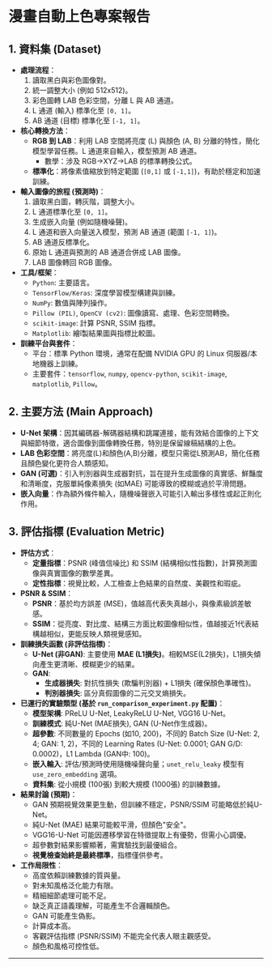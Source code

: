 # 漫畫自動上色專案報告

## 1. 資料集 (Dataset)

*   **處理流程**：
    1.  讀取黑白與彩色圖像對。
    2.  統一調整大小 (例如 512x512)。
    3.  彩色圖轉 LAB 色彩空間，分離 L 與 AB 通道。
    4.  L 通道 (輸入) 標準化至 `[0, 1]`。
    5.  AB 通道 (目標) 標準化至 `[-1, 1]`。
*   **核心轉換方法**：
    *   **RGB 到 LAB**：利用 LAB 空間將亮度 (L) 與顏色 (A, B) 分離的特性，簡化模型學習任務。L 通道來自輸入，模型預測 AB 通道。
        *   數學：涉及 RGB->XYZ->LAB 的標準轉換公式。
    *   **標準化**：將像素值縮放到特定範圍 (`[0,1]` 或 `[-1,1]`)，有助於穩定和加速訓練。
*   **輸入圖像的旅程 (預測時)**：
    1.  讀取黑白圖，轉灰階，調整大小。
    2.  L 通道標準化至 `[0, 1]`。
    3.  生成嵌入向量 (例如隨機噪聲)。
    4.  L 通道和嵌入向量送入模型，預測 AB 通道 (範圍 `[-1, 1]`)。
    5.  AB 通道反標準化。
    6.  原始 L 通道與預測的 AB 通道合併成 LAB 圖像。
    7.  LAB 圖像轉回 RGB 圖像。
*   **工具/框架**：
    *   `Python`: 主要語言。
    *   `TensorFlow/Keras`: 深度學習模型構建與訓練。
    *   `NumPy`: 數值與陣列操作。
    *   `Pillow (PIL)`, `OpenCV (cv2)`: 圖像讀寫、處理、色彩空間轉換。
    *   `scikit-image`: 計算 PSNR, SSIM 指標。
    *   `Matplotlib`: 繪î製結果圖與指標比較圖。
*   **訓練平台與套件**：
    *   平台：標準 Python 環境，通常在配備 NVIDIA GPU 的 Linux 伺服器/本地機器上訓練。
    *   主要套件：`tensorflow`, `numpy`, `opencv-python`, `scikit-image`, `matplotlib`, `Pillow`。

## 2. 主要方法 (Main Approach)

*   **U-Net 架構**：因其編碼器-解碼器結構和跳躍連接，能有效結合圖像的上下文與細節特徵，適合圖像到圖像轉換任務，特別是保留線稿結構的上色。
*   **LAB 色彩空間**：將亮度(L)和顏色(A,B)分離，模型只需從L預測AB，簡化任務且顏色變化更符合人類感知。
*   **GAN (可選)**：引入判別器與生成器對抗，旨在提升生成圖像的真實感、鮮豔度和清晰度，克服單純像素損失 (如MAE) 可能導致的模糊或過於平滑問題。
*   **嵌入向量**：作為額外條件輸入，隨機噪聲嵌入可能引入輸出多樣性或起正則化作用。

## 3. 評估指標 (Evaluation Metric)

*   **評估方式**：
    *   **定量指標**：PSNR (峰值信噪比) 和 SSIM (結構相似性指數)，計算預測圖像與真實圖像的數學差異。
    *   **定性指標**：視覺比較，人工檢查上色結果的自然度、美觀性和瑕疵。
*   **PSNR & SSIM**：
    *   **PSNR**：基於均方誤差 (MSE)，值越高代表失真越小，與像素級誤差敏感。
    *   **SSIM**：從亮度、對比度、結構三方面比較圖像相似性，值越接近1代表結構越相似，更能反映人類視覺感知。
*   **訓練損失函數 (非評估指標)**：
    *   **U-Net (非GAN)**: 主要使用 **MAE (L1損失)**。相較MSE(L2損失)，L1損失傾向產生更清晰、模糊更少的結果。
    *   **GAN**: 
        *   **生成器損失**: 對抗性損失 (欺騙判別器) + L1損失 (確保顏色準確性)。
        *   **判別器損失**: 區分真假圖像的二元交叉熵損失。
*   **已運行的實驗類型 (基於 `run_comparison_experiment.py` 配置)**：
    *   **模型架構**: PReLU U-Net, LeakyReLU U-Net, VGG16 U-Net。
    *   **訓練模式**: 純U-Net (MAE損失), GAN (U-Net作生成器)。
    *   **超參數**: 不同數量的 Epochs (如10, 200)，不同的 Batch Size (U-Net: 2, 4; GAN: 1, 2)，不同的 Learning Rates (U-Net: 0.0001; GAN G/D: 0.0002)，L1 Lambda (GAN中: 100)。
    *   **嵌入輸入**: 評估/預測時使用隨機噪聲向量；`unet_relu_leaky` 模型有 `use_zero_embedding` 選項。
    *   **資料集**: 從小規模 (100張) 到較大規模 (1000張) 的訓練數據。
*   **結果討論 (預期)**：
    *   GAN 預期視覺效果更生動，但訓練不穩定，PSNR/SSIM 可能略低於純U-Net。
    *   純U-Net (MAE) 結果可能較平滑，但顏色"安全"。
    *   VGG16-U-Net 可能因遷移學習在特徵提取上有優勢，但需小心調優。
    *   超參數對結果影響顯著，需實驗找到最優組合。
    *   **視覺檢查始終是最終標準**，指標僅供參考。
*   **工作局限性**：
    *   高度依賴訓練數據的質與量。
    *   對未知風格泛化能力有限。
    *   精細細節處理可能不足。
    *   缺乏真正語義理解，可能產生不合邏輯顏色。
    *   GAN 可能產生偽影。
    *   計算成本高。
    *   客觀評估指標 (PSNR/SSIM) 不能完全代表人眼主觀感受。
    *   顏色和風格可控性低。

--- 